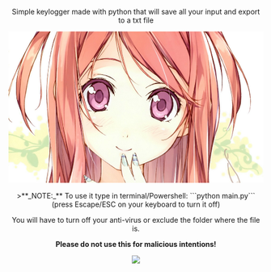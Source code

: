 <p align="center">Simple keylogger made with python that will save all your input and export to a txt file</p>
<p align="center">
<img src="views/herobanner.jpg" alt="hero-banner" width=auto height=300/>
</p>
<p align="center">
>**_NOTE:_**  To use it type in terminal/Powershell:
```python main.py```
(press Escape/ESC on your keyboard to turn it off)</p>
<p align="center">
You will have to turn off your anti-virus or exclude the folder where the file is.
</p>
<p align="center">
<b>Please do not use this for malicious intentions!</b>
</p>
<p align="center"><img src="views/icon1.png"/><p>
